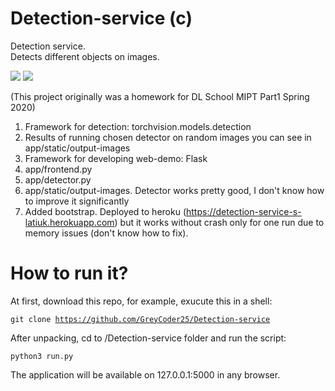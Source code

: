 # Detection-service (c)
Detection service.  
Detects different objects on images.

<img src="app/static/screenshots/home.png">
<img src="app/static/screenshots/sentiment_example.png">



(This project originally was a homework for DL School MIPT Part1 Spring 2020)

1. Framework for detection: torchvision.models.detection
2. Results of running chosen detector on random images you can see in app/static/output-images
3. Framework for developing web-demo: Flask
4. app/frontend.py
5. app/detector.py
6. app/static/output-images. Detector works pretty good, I don't know how to improve it significantly
7. Added bootstrap. Deployed to heroku (https://detection-service-s-latiuk.herokuapp.com) but it works without crash only for one run due to memory issues (don't know how to fix). 

# How to run it?
At first, download this repo, for example, exucute this in a shell:  

<code>git clone https://github.com/GreyCoder25/Detection-service</code>

After unpacking, cd to /Detection-service folder and run the script:  

<code>python3 run.py</code>

The application will be available on 127.0.0.1:5000 in any browser.
